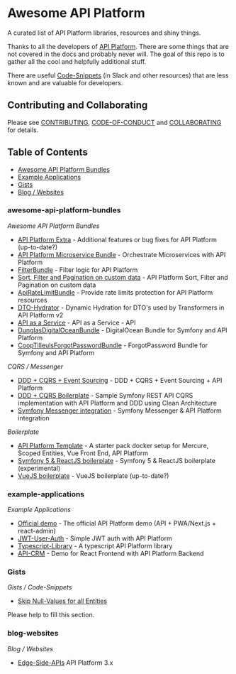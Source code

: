 # Awesome API Platform
A curated list of API Platform libraries, resources and shiny things.

Thanks to all the developers of [API Platform](https://www.api-platform.com).
There are some things that are not covered in the docs and probably never will.
The goal of this repo is to gather all the cool and helpfully additional stuff.

There are useful [Code-Snippets](#Gists) (in Slack and other resources) that are less known and are valuable for developers.

## Contributing and Collaborating
Please see [CONTRIBUTING](CONTRIBUTING.md), [CODE-OF-CONDUCT](CODE-OF-CONDUCT.md) and [COLLABORATING](COLLABORATING.md) for details.

## Table of Contents
- [Awesome API Platform Bundles](#awesome-api-platform-bundles)
- [Example Applications](#example-applications)
- [Gists](#gists)
- [Blog / Websites](#blog-websites)

### awesome-api-platform-bundles
*Awesome API Platform Bundles*

* [API Platform Extra](https://github.com/krakphp/api-platform-extra) - Additional features or bug fixes for API Platform (up-to-date?)
* [API Platform Microservice Bundle](https://github.com/mtarld/api-platform-ms-bundle) - Orchestrate Microservices with API Platform
* [FilterBundle](https://github.com/metaclass-nl/filter-bundle/) - Filter logic for API Platform
* [Sort, Filter and Pagination on custom data](https://github.com/aratinau/api-platform-pagination) - API Platform Sort, Filter and Pagination on custom data
* [ApiRateLimitBundle](https://github.com/IndraGunawan/api-rate-limit-bundle) - Provide rate limits protection for API Platform resources
* [DTO-Hydrator](https://github.com/omarfawzi/DTO-Hydrator) - Dynamic Hydration for DTO's used by Transformers in API Platform v2
* [API as a Service](https://github.com/christiansiewert/aaas-api) - API as a Service - API
* [DunglasDigitalOceanBundle](https://github.com/dunglas/DunglasDigitalOceanBundle) - DigitalOcean Bundle for Symfony and API Platform
* [CoopTilleulsForgotPasswordBundle](https://github.com/coopTilleuls/CoopTilleulsForgotPasswordBundle) - ForgotPassword Bundle for Symfony and API Platform

*CQRS / Messenger*

* [DDD + CQRS + Event Sourcing](https://github.com/Lctrs/apiplatform-ddd-cqrs-es-demo) - DDD + CQRS + Event Sourcing + API Platform
* [DDD + CQRS Boilerplate](https://github.com/mxkh/symfony-api-platform-ddd-cqrs-boilerplate) - Sample Symfony REST API CQRS implementation with API Platform and DDD using Clean Architecture
* [Symfony Messenger integration](https://github.com/sroze/api-platform-messenger) - Symfony Messenger & API Platform integration

*Boilerplate*

* [API Platform Template](https://github.com/tpharaoh/apiplatformtemplate) - A starter pack docker setup for Mercure, Scoped Entities, Vue Front End, API Platform
* [Symfony 5 & ReactJS boilerplate](https://github.com/jonathangreco/APIplatform-react-admin-traefik-boilerplate) - Symfony 5 & ReactJS boilerplate (experimental)
* [VueJS boilerplate](https://github.com/neiluJ/api-vue-boilerplate) - VueJS boilerplate (up-to-date?)

### example-applications
*Example Applications*

* [Official demo](https://github.com/api-platform/demo/) - The official API Platform demo (API + PWA/Next.js + react-admin)
* [JWT-User-Auth](https://github.com/AhmedRaafat14/apiplatform-users-auth) - Simple JWT auth with API Platform
* [Typescript-Library](https://github.com/darkanakin41/typescript-api-platform) - A typescript API Platform library
* [API-CRM](https://github.com/Louxen/api-crm) - Demo for React Frontend with API Platform Backend

### Gists
*Gists / Code-Snippets*

* [Skip Null-Values for all Entities](https://gist.github.com/Chris53897/24275929277bef3be7cd447865a4ac90)

Please help to fill this section.

### blog-websites
*Blog / Websites*

* [Edge-Side-APIs](https://speakerdeck.com/dunglas/edge-side-apis) API Platform 3.x
